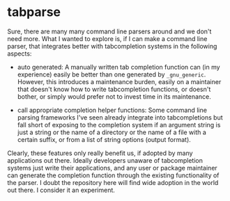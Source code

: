 # tabparse

Sure, there are many many command line parsers around and we don't need more.
What I wanted to explore is, if I can make a command line parser, that
integrates better with tabcompletion systems in the following aspects:

 - auto generated: A manually written tab completion function can (in my
   experience) easily be better than one generated by `_gnu_generic`. However,
   this introduces a maintenance burden, easily on a maintainer that doesn't
   know how to write tabcompletion functions, or doesn't bother, or simply
   would prefer not to invest time in its maintenance.

 - call appropriate completion helper functions: Some command line parsing
   frameworks I've seen already integrate into tabcompletions but fall short
   of exposing to the completion system if an argument string is just a string
   or the name of a directory or the name of a file with a certain suffix, or
   from a list of string options (output format).

Clearly, these features only really benefit us, if adopted by many applications
out there. Ideally developers unaware of tabcompletion systems just write their
applications, and any user or package maintainer can generate the completion
function through the existing functionality of the parser. I doubt the
repository here will find wide adoption in the world out there. I consider it
an experiment.

